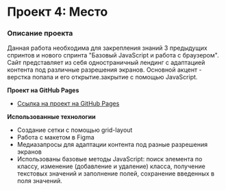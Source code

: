 # Проект 4: Место

### Описание проекта

Данная работа необходима для закрепления знаний 3 предыдущих спринтов и нового спринта "Базовый JavaScript и работа с браузером". 
Сайт представляет из себя одностраничный лендинг с адаптацией контента под различные разрешения экранов. Основной акцент - верстка попапа и его открытие.закрытие с помощью JavaScript.

**Проект на GitHub Pages**

* [Ссылка на проект на GitHub Pages](https://kotezh.github.io/mesto/index.html)

**Использованные технологии**

* Создание сетки с помощью grid-layout
* Работа с макетом в Figma
* Медиазапросы для адаптации контента под разные разрешения экранов
* Использованы базовые методы JavaScript: поиск элемента по классу, изменение (добавление и удаление) класса, получение текстовых значений и заполнение полей, сохранение введенных в поля значений.
